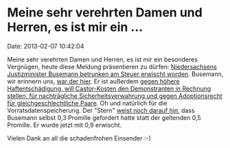 Meine sehr verehrten Damen und Herren, es ist mir ein \...
==========================================================

Date: 2013-02-07 10:42:04

Meine sehr verehrten Damen und Herren, es ist mir ein besonderes
Vergnügen, heute diese Meldung präsentieren zu dürfen: [Niedersachsens
Justizminister Busemann betrunken am Steuer erwischt
worden](http://www.rp-online.de/politik/deutschland/niedersachsens-justizminister-betrunken-am-steuer-1.3174677).
Busemann, wir erinnern uns, [war der hier](/?ts=aed072d2). Er ist
außerdem [gegen höhere Haftentschädigung, will Castor-Kosten den
Demonstranten in Rechnung stellen, für nachträgliche
Sicherheitsverwahrung und gegen Adoptionsrecht für gleichgeschlechtliche
Paare](http://de.wikipedia.org/wiki/Bernd_Busemann#Positionen). Oh und
natürlich für die Vorratsdatenspeicherung. Der \"Stern\" [weist noch
darauf
hin](http://www.stern.de/panorama/hannover-justizminister-bei-alkoholfahrt-erwischt-1967558.html),
dass Busemann selbst 0,3 Promille gefordert hatte statt der geltenden
0,5 Promille. Er wurde jetzt mit 0,9 erwischt.

Vielen Dank an all die schadenfrohen Einsender :-)
